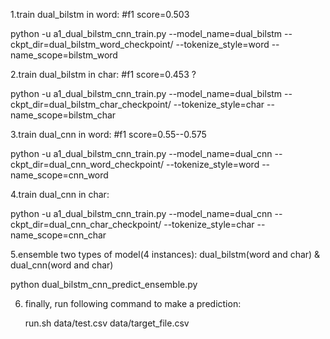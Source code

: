 
1.train dual_bilstm in word: #f1 score=0.503

  python -u a1_dual_bilstm_cnn_train.py --model_name=dual_bilstm --ckpt_dir=dual_bilstm_word_checkpoint/ --tokenize_style=word --name_scope=bilstm_word

2.train dual_bilstm in char: #f1 score=0.453 ?

  python -u a1_dual_bilstm_cnn_train.py --model_name=dual_bilstm --ckpt_dir=dual_bilstm_char_checkpoint/ --tokenize_style=char --name_scope=bilstm_char


3.train dual_cnn in word:   #f1 score=0.55--0.575

  python -u a1_dual_bilstm_cnn_train.py --model_name=dual_cnn --ckpt_dir=dual_cnn_word_checkpoint/ --tokenize_style=word --name_scope=cnn_word

4.train dual_cnn in char:

  python -u a1_dual_bilstm_cnn_train.py --model_name=dual_cnn --ckpt_dir=dual_cnn_char_checkpoint/ --tokenize_style=char --name_scope=cnn_char


5.ensemble two types of model(4 instances): dual_bilstm(word and char) & dual_cnn(word and char)

  python dual_bilstm_cnn_predict_ensemble.py


6. finally, run following command to make a prediction:

   run.sh data/test.csv data/target_file.csv


